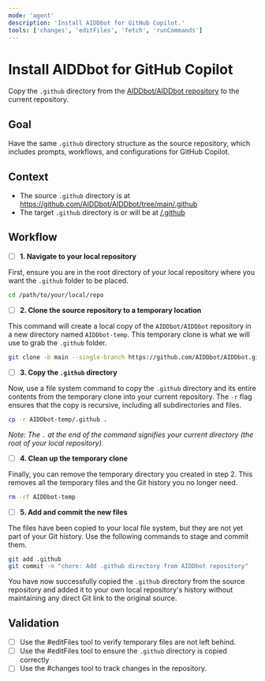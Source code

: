 ```yaml
---
mode: 'agent'
description: 'Install AIDDbot for GitHub Copilot.'
tools: ['changes', 'editFiles', 'fetch', 'runCommands']
---
```


# Install AIDDbot for GitHub Copilot

Copy the `.github` directory from the [AIDDbot/AIDDbot repository](https://github.com/AIDDbot/AIDDbot) to the current repository.

## Goal

Have the same `.github` directory structure as the source repository, which includes prompts, workflows, and configurations for GitHub Copilot.

## Context

- The source `.github` directory is at https://github.com/AIDDbot/AIDDbot/tree/main/.github
- The target `.github` directory is or will be at [/.github](/.github)

## Workflow

- [ ] **1. Navigate to your local repository**

First, ensure you are in the root directory of your local repository where you want the `.github` folder to be placed.

```bash
cd /path/to/your/local/repo
```

- [ ] **2. Clone the source repository to a temporary location**

This command will create a local copy of the `AIDDbot/AIDDbot` repository in a new directory named `AIDDbot-temp`. This temporary clone is what we will use to grab the `.github` folder.

```bash
git clone -b main --single-branch https://github.com/AIDDbot/AIDDbot.git AIDDbot-temp
```

- [ ] **3. Copy the `.github` directory**

Now, use a file system command to copy the `.github` directory and its entire contents from the temporary clone into your current repository. The `-r` flag ensures that the copy is recursive, including all subdirectories and files.

```bash
cp -r AIDDbot-temp/.github .
```

_Note: The `.` at the end of the command signifies your current directory (the root of your local repository)._

- [ ] **4. Clean up the temporary clone**

Finally, you can remove the temporary directory you created in step 2. This removes all the temporary files and the Git history you no longer need.

```bash
rm -rf AIDDbot-temp
```

- [ ] **5. Add and commit the new files**

The files have been copied to your local file system, but they are not yet part of your Git history. Use the following commands to stage and commit them.

```bash
git add .github
git commit -m "chore: Add .github directory from AIDDbot repository"
```

You have now successfully copied the `.github` directory from the source repository and added it to your own local repository's history without maintaining any direct Git link to the original source.

## Validation

- [ ] Use the #editFiles tool to verify temporary files are not left behind.
- [ ] Use the #editFiles tool to ensure the `.github` directory is copied correctly
- [ ] Use the #changes tool to track changes in the repository.
